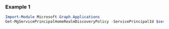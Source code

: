 ### Example 1
``` powershell
Import-Module Microsoft.Graph.Applications
Get-MgServicePrincipalHomeRealmDiscoveryPolicy -ServicePrincipalId $servicePrincipalId
```
